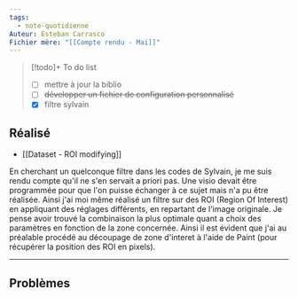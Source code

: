 ```yaml
---
tags:
  - note-quotidienne
Auteur: Esteban Carrasco
Fichier mère: "[[Compte rendu - Mai]]"
---
```


> [!todo]+ To do list
> - [ ] mettre à jour la biblio
> - [ ] ~~développer un fichier de configuration personnalisé~~
> - [x] filtre sylvain


## Réalisé
- [[Dataset - ROI modifying]]

En cherchant un quelconque filtre dans les codes de Sylvain, je me suis rendu compte qu'il ne s'en servait a priori pas. Une visio devait être programmée pour que l'on puisse échanger à ce sujet mais n'a pu être réalisée. Ainsi j'ai moi même réalisé un filtre sur des ROI (Region Of Interest) en appliquant des réglages différents, en repartant de l'image originale. Je pense avoir trouvé la combinaison la plus optimale quant a choix des paramètres en fonction de la zone concernée. Ainsi il est évident que j'ai au préalable procédé au découpage de zone d'interet à l'aide de Paint (pour récupérer la position des ROI en pixels). 

---
## Problèmes

